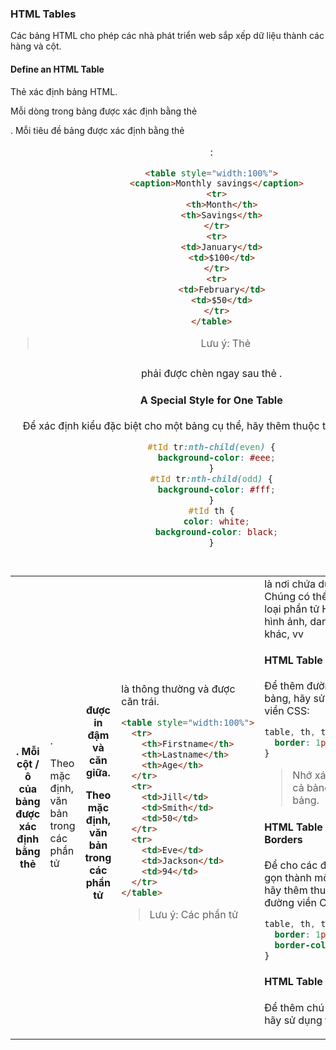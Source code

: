 ### HTML Tables


Các bảng HTML cho phép các nhà phát triển web sắp xếp dữ liệu thành các hàng và cột.


#### Define an HTML Table
Thẻ <table> xác định bảng HTML.

Mỗi dòng trong bảng được xác định bằng thẻ <tr>. Mỗi tiêu đề bảng được xác định bằng thẻ <th>. Mỗi cột / ô của bảng được xác định bằng thẻ <td>.

Theo mặc định, văn bản trong các phần tử <th> được in đậm và căn giữa.

Theo mặc định, văn bản trong các phần tử <td> là thông thường và được căn trái.

```html
<table style="width:100%">
  <tr>
    <th>Firstname</th>
    <th>Lastname</th>
    <th>Age</th>
  </tr>
  <tr>
    <td>Jill</td>
    <td>Smith</td>
    <td>50</td>
  </tr>
  <tr>
    <td>Eve</td>
    <td>Jackson</td>
    <td>94</td>
  </tr>
</table>
```

> Lưu ý: Các phần tử <td> là nơi chứa dữ liệu của bảng.
> Chúng có thể chứa tất cả các loại phần tử HTML; văn bản, hình ảnh, danh sách, bảng khác, vv

#### HTML Table - Add a Border
Để thêm đường viền vào bảng, hãy sử dụng thuộc tính viền CSS:

```css
table, th, td {
  border: 1px solid black;
}
```

> Nhớ xác định viền cho cả bảng và các ô của bảng.

#### HTML Table - Collapsed Borders

Để cho các đường viền thu gọn thành một đường viền, hãy thêm thuộc tính thu gọn đường viền CSS:

```css
table, th, td {
  border: 1px solid black;
  border-collapse: collapse;
}
```

#### HTML Table - Add a Caption

Để thêm chú thích vào bảng, hãy sử dụng thẻ <caption>:

```html
<table style="width:100%">
  <caption>Monthly savings</caption>
  <tr>
    <th>Month</th>
    <th>Savings</th>
  </tr>
  <tr>
    <td>January</td>
    <td>$100</td>
  </tr>
  <tr>
    <td>February</td>
    <td>$50</td>
  </tr>
</table>
```
> Lưu ý: Thẻ <caption> phải được chèn ngay sau thẻ <table>.

#### A Special Style for One Table

Để xác định kiểu đặc biệt cho một bảng cụ thể, hãy thêm thuộc tính id vào bảng:

```css
#tId tr:nth-child(even) {
  background-color: #eee;
}
#tId tr:nth-child(odd) {
  background-color: #fff;
}
#tId th {
  color: white;
  background-color: black;
}
```